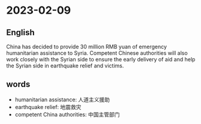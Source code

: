 # 2023-02-09

## English
China has decided to provide 30 million
RMB yuan of emergency humanitarian
assistance to Syria. Competent Chinese
authorities will also work closely with the 
Syrian side to ensure the early delivery of 
aid and help the Syrian side in earthquake
relief and victims.

## words
* humanitarian assistance: 人道主义援助
* earthquake relief: 地震救灾
* competent China authorities: 中国主管部门
